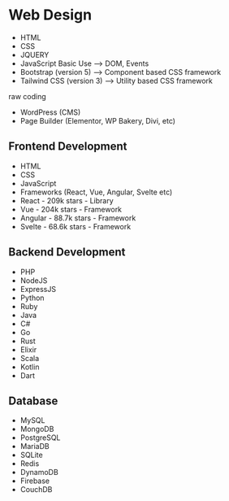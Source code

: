 # Web Design

- HTML
- CSS
- JQUERY
- JavaScript Basic Use --> DOM, Events
- Bootstrap (version 5) --> Component based CSS framework
- Tailwind CSS (version 3) --> Utility based CSS framework

raw coding

- WordPress (CMS)
- Page Builder (Elementor, WP Bakery, Divi, etc)

## Frontend Development

- HTML
- CSS
- JavaScript
- Frameworks (React, Vue, Angular, Svelte etc)
- React - 209k stars - Library
- Vue - 204k stars - Framework
- Angular - 88.7k stars - Framework
- Svelte - 68.6k stars - Framework

## Backend Development

- PHP
- NodeJS
- ExpressJS
- Python
- Ruby
- Java
- C#
- Go
- Rust
- Elixir
- Scala
- Kotlin
- Dart

## Database

- MySQL
- MongoDB
- PostgreSQL
- MariaDB
- SQLite
- Redis
- DynamoDB
- Firebase
- CouchDB
